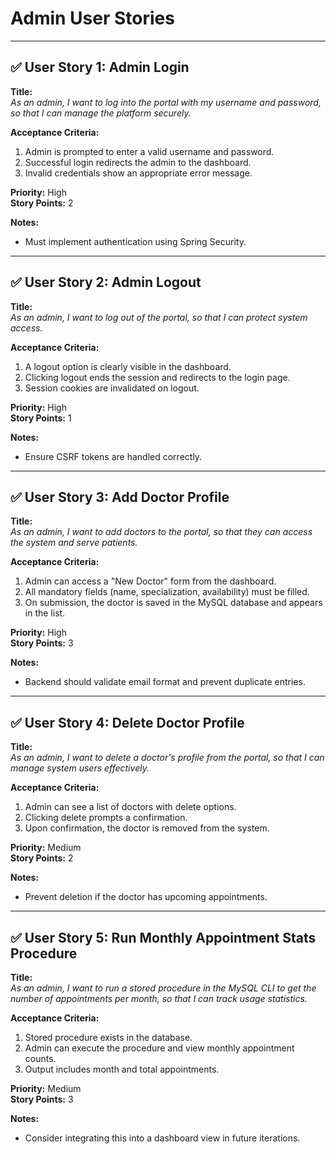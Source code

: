 # Admin User Stories

---

## ✅ User Story 1: Admin Login

**Title:**  
_As an admin, I want to log into the portal with my username and password, so that I can manage the platform securely._

**Acceptance Criteria:**  
1. Admin is prompted to enter a valid username and password.  
2. Successful login redirects the admin to the dashboard.  
3. Invalid credentials show an appropriate error message.

**Priority:** High  
**Story Points:** 2  

**Notes:**  
- Must implement authentication using Spring Security.

---

## ✅ User Story 2: Admin Logout

**Title:**  
_As an admin, I want to log out of the portal, so that I can protect system access._

**Acceptance Criteria:**  
1. A logout option is clearly visible in the dashboard.  
2. Clicking logout ends the session and redirects to the login page.  
3. Session cookies are invalidated on logout.

**Priority:** High  
**Story Points:** 1  

**Notes:**  
- Ensure CSRF tokens are handled correctly.

---

## ✅ User Story 3: Add Doctor Profile

**Title:**  
_As an admin, I want to add doctors to the portal, so that they can access the system and serve patients._

**Acceptance Criteria:**  
1. Admin can access a "New Doctor" form from the dashboard.  
2. All mandatory fields (name, specialization, availability) must be filled.  
3. On submission, the doctor is saved in the MySQL database and appears in the list.

**Priority:** High  
**Story Points:** 3  

**Notes:**  
- Backend should validate email format and prevent duplicate entries.

---

## ✅ User Story 4: Delete Doctor Profile

**Title:**  
_As an admin, I want to delete a doctor's profile from the portal, so that I can manage system users effectively._

**Acceptance Criteria:**  
1. Admin can see a list of doctors with delete options.  
2. Clicking delete prompts a confirmation.  
3. Upon confirmation, the doctor is removed from the system.

**Priority:** Medium  
**Story Points:** 2  

**Notes:**  
- Prevent deletion if the doctor has upcoming appointments.

---

## ✅ User Story 5: Run Monthly Appointment Stats Procedure

**Title:**  
_As an admin, I want to run a stored procedure in the MySQL CLI to get the number of appointments per month, so that I can track usage statistics._

**Acceptance Criteria:**  
1. Stored procedure exists in the database.  
2. Admin can execute the procedure and view monthly appointment counts.  
3. Output includes month and total appointments.

**Priority:** Medium  
**Story Points:** 3  

**Notes:**  
- Consider integrating this into a dashboard view in future iterations.

